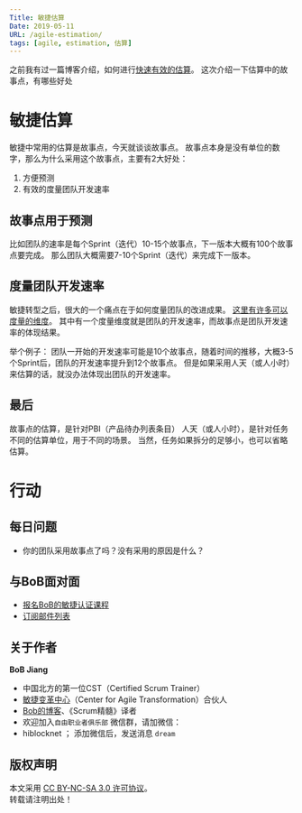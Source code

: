 ```yaml
---
Title: 敏捷估算
Date: 2019-05-11
URL: /agile-estimation/
tags: [agile, estimation, 估算]
---
```


之前我有过一篇博客介绍，如何进行[快速有效的估算](/blog/agile_estimation_quick_approach)。
这次介绍一下估算中的故事点，有哪些好处

# 敏捷估算
敏捷中常用的估算是故事点，今天就谈谈故事点。
故事点本身是没有单位的数字，那么为什么采用这个故事点，主要有2大好处：

1. 方便预测
2. 有效的度量团队开发速率

## 故事点用于预测
比如团队的速率是每个Sprint（迭代）10-15个故事点，下一版本大概有100个故事点要完成。
那么团队大概需要7-10个Sprint（迭代）来完成下一版本。

## 度量团队开发速率
敏捷转型之后，很大的一个痛点在于如何度量团队的改进成果。
[这里有许多可以度量的维度](https://bobjiang.com/blog/agile-team-measurement-kpi-2)。
其中有一个度量维度就是团队的开发速率，而故事点是团队开发速率的体现结果。

举个例子：
团队一开始的开发速率可能是10个故事点，随着时间的推移，大概3-5个Sprint后，团队的开发速率提升到12个故事点。
但是如果采用人天（或人小时）来估算的话，就没办法体现出团队的开发速率。

## 最后
故事点的估算，是针对PBI（产品待办列表条目）
人天（或人小时），是针对任务
不同的估算单位，用于不同的场景。
当然，任务如果拆分的足够小，也可以省略估算。

# 行动

## 每日问题
- 你的团队采用故事点了吗？没有采用的原因是什么？

## 与BoB面对面
- [报名BoB的敏捷认证课程](https://appmopev1px9533.h5.xiaoeknow.com/homepage)
- [订阅邮件列表](https://tinyletter.com/bobjiang)

## 关于作者
**BoB Jiang**

- 中国北方的第一位CST（Certified Scrum Trainer）  
- [敏捷变革中心](https://www.c4at.cn/)（Center for Agile Transformation）合伙人  
- [Bob的博客](https://www.bobjiang.com)、《Scrum精髓》译者
- 欢迎加入`自由职业者俱乐部` 微信群，请加微信：
- hiblocknet  ； 添加微信后，发送消息 `dream`

## 版权声明

本文采用 [CC BY-NC-SA 3.0 许可协议](https://creativecommons.org/licenses/by-nc-sa/3.0/deed.zh)。  
转载请注明出处！
